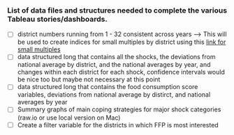 ### List of data files and structures needed to complete the various Tableau stories/dashboards.

- [ ] district numbers running from 1 - 32 consistent across years --> This will be used to create indices for small multiples by district using this [link for small multiples](http://www.datablick.com/blog/2016/03/07/dynamic-small-multiples-in-tableau-by-chris-demartini)  
- [ ] data structured long that contains all the shocks, the deviations from national average by district, and the national averages by year, and changes within each district for each shock, confidence intervals would be nice too but maybe not necessary at this point  
- [ ] data structured long that contains the food consumption score variables, deviations from national average by distirct, and national averages by year
- [ ] Summary graphs of main coping strategies for major shock categories (raw.io or use local version on Mac)
- [ ] Create a filter variable for the districts in which FFP is most interested  
